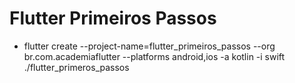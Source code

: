 # Flutter Primeiros Passos
- flutter create --project-name=flutter_primeiros_passos --org br.com.academiaflutter --platforms android,ios -a kotlin -i swift ./flutter_primeros_passos